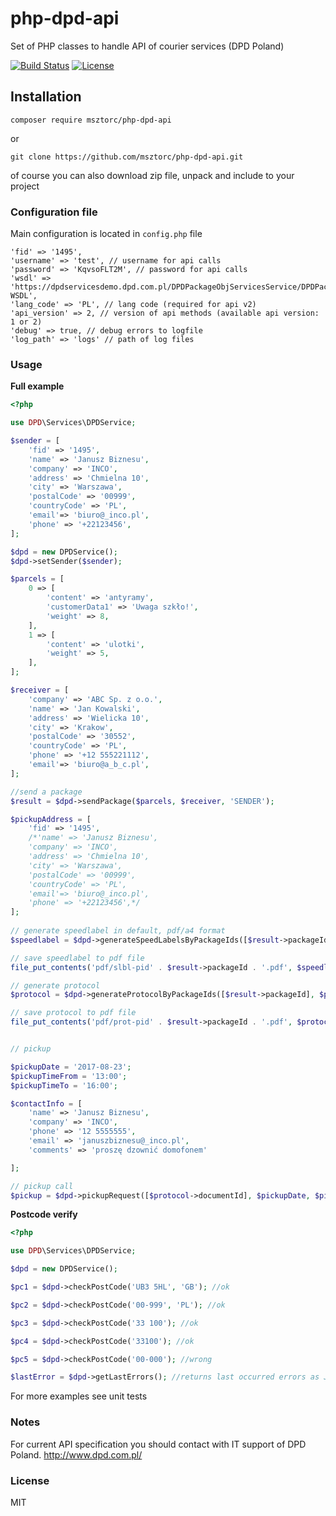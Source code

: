 # php-dpd-api

Set of PHP classes to handle API of courier services (DPD Poland)

[![Build Status](https://travis-ci.org/msztorc/php-dpd-api.svg?branch=master)](https://travis-ci.org/msztorc/php-dpd-api)
[![License](http://img.shields.io/badge/license-MIT-brightgreen.svg?style=flat-square)](http://www.opensource.org/licenses/MIT)

## Installation

```
composer require msztorc/php-dpd-api
```
or
```
git clone https://github.com/msztorc/php-dpd-api.git
```
of course you can also download zip file, unpack and include to your project


### Configuration file

Main configuration is located in `config.php` file

```
'fid' => '1495',
'username' => 'test', // username for api calls
'password' => 'KqvsoFLT2M', // password for api calls
'wsdl' => 'https://dpdservicesdemo.dpd.com.pl/DPDPackageObjServicesService/DPDPackageObjServices?WSDL', 
'lang_code' => 'PL', // lang code (required for api v2)
'api_version' => 2, // version of api methods (available api version: 1 or 2)
'debug' => true, // debug errors to logfile
'log_path' => 'logs' // path of log files
```

### Usage

**Full example**

```php
<?php

use DPD\Services\DPDService;

$sender = [
    'fid' => '1495',
    'name' => 'Janusz Biznesu',
    'company' => 'INCO',
    'address' => 'Chmielna 10',
    'city' => 'Warszawa',
    'postalCode' => '00999',
    'countryCode' => 'PL',
    'email'=> 'biuro@_inco.pl',
    'phone' => '+22123456',
];  

$dpd = new DPDService();
$dpd->setSender($sender);

$parcels = [
    0 => [
        'content' => 'antyramy',
        'customerData1' => 'Uwaga szkło!',
        'weight' => 8,
    ],
    1 => [
        'content' => 'ulotki',
        'weight' => 5,
    ],
];

$receiver = [
    'company' => 'ABC Sp. z o.o.',
    'name' => 'Jan Kowalski',
    'address' => 'Wielicka 10',
    'city' => 'Krakow',
    'postalCode' => '30552',
    'countryCode' => 'PL',
    'phone' => '+12 555221112',
    'email'=> 'biuro@a_b_c.pl',
];

//send a package
$result = $dpd->sendPackage($parcels, $receiver, 'SENDER');

$pickupAddress = [
    'fid' => '1495',
    /*'name' => 'Janusz Biznesu',
    'company' => 'INCO',
    'address' => 'Chmielna 10',
    'city' => 'Warszawa',
    'postalCode' => '00999',
    'countryCode' => 'PL',
    'email'=> 'biuro@_inco.pl',
    'phone' => '+22123456',*/
];
 
// generate speedlabel in default, pdf/a4 format
$speedlabel = $dpd->generateSpeedLabelsByPackageIds([$result->packageId], $pickupAddress);

// save speedlabel to pdf file
file_put_contents('pdf/slbl-pid' . $result->packageId . '.pdf', $speedlabel->filedata);

// generate protocol
$protocol = $dpd->generateProtocolByPackageIds([$result->packageId], $pickupAddress);

// save protocol to pdf file
file_put_contents('pdf/prot-pid' . $result->packageId . '.pdf', $protocol->filedata);


// pickup

$pickupDate = '2017-08-23';
$pickupTimeFrom = '13:00';
$pickupTimeTo = '16:00';

$contactInfo = [
    'name' => 'Janusz Biznesu',
    'company' => 'INCO',
    'phone' => '12 5555555',
    'email' => 'januszbiznesu@_inco.pl',
    'comments' => 'proszę dzownić domofonem'

];

// pickup call
$pickup = $dpd->pickupRequest([$protocol->documentId], $pickupDate, $pickupTimeFrom, $pickupTimeTo, $contactInfo, $pickupAddress);

```

**Postcode verify**
```php
<?php

use DPD\Services\DPDService;

$dpd = new DPDService();

$pc1 = $dpd->checkPostCode('UB3 5HL', 'GB'); //ok

$pc2 = $dpd->checkPostCode('00-999', 'PL'); //ok

$pc3 = $dpd->checkPostCode('33 100'); //ok

$pc4 = $dpd->checkPostCode('33100'); //ok

$pc5 = $dpd->checkPostCode('00-000'); //wrong

$lastError = $dpd->getLastErrors(); //returns last occurred errors as JSON

```


For more examples see unit tests

### Notes
For current API specification you should contact with IT support of DPD Poland. http://www.dpd.com.pl/

### License
MIT
